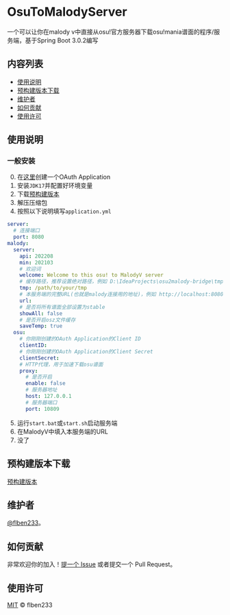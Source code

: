 # OsuToMalodyServer

一个可以让你在malody v中直接从osu!官方服务器下载osu!mania谱面的程序/服务端，基于Spring Boot 3.0.2编写

## 内容列表

- [使用说明](#使用说明)
- [预构建版本下载](#预构建版本下载)
- [维护者](#维护者)
- [如何贡献](#如何贡献)
- [使用许可](#使用许可)

## 使用说明

### 一般安装

0. 在[这里](https://osu.ppy.sh/home/account/edit#legacy-api)创建一个OAuth Application
1. 安装`JDK17`并配置好环境变量
2. 下载[预构建版本](https://github.com/flben233/OsuToMalodyServer/releases)
3. 解压压缩包
4. 按照以下说明填写`application.yml`
```yaml
server:
  # 连接端口
  port: 8080
malody:
  server:
    api: 202208
    min: 202103
    # 欢迎词
    welcome: Welcome to this osu! to MalodyV server
    # 缓存路径，推荐设置绝对路径，例如 D:\IdeaProjects\osu2malody-bridge\tmp
    tmp: /path/to/your/tmp
    # 本服务端的完整URL(也就是malody连接用的地址)，例如 http://localhost:8080
    url: 
    # 是否将所有谱面全部设置为stable
    showAll: false
    # 是否开启osz文件缓存
    saveTemp: true
  osu:
    # 你刚刚创建的OAuth Application的Client ID
    clientID: 
    # 你刚刚创建的OAuth Application的Client Secret
    clientSecret: 
    # HTTP代理，用于加速下载osu谱面
    proxy:
      # 是否开启
      enable: false
      # 服务器地址
      host: 127.0.0.1
      # 服务器端口
      port: 10809
```
5. 运行`start.bat`或`start.sh`启动服务端
6. 在MalodyV中填入本服务端的URL
7. 没了

## 预构建版本下载

[预构建版本](https://github.com/flben233/OsuToMalodyServer/releases)

## 维护者

[@flben233](https://github.com/flben233)。

## 如何贡献

非常欢迎你的加入！[提一个 Issue](https://github.com/flben233/OsuToMalodyServer/issues/new) 或者提交一个 Pull Request。

## 使用许可

[MIT](LICENSE) © flben233

